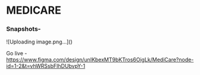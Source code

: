 <h1>MEDICARE</h1>
<H3>Snapshots-</H3>
![Uploading image.png…]()


Go live - 
https://www.figma.com/design/unIKbexMT9bKTros6OigLk/MediCare?node-id=1-2&t=vhWRSsbFIhDUbvpY-1
